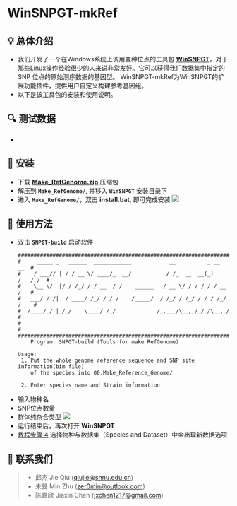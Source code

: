 # WinSNPGT-mkRef

## 💡 总体介绍
- 我们开发了一个在Windows系统上调用变种位点的工具包 **[WinSNPGT](https://github.com/Min-Zer0/WinSNPGT)**，对于那些Linux操作经验很少的人来说非常友好。它可以获得我们数据集中指定的 SNP 位点的原始测序数据的基因型。 WinSNPGT-mkRef为WinSNPGT的扩展功能插件，提供用户自定义构建参考基因组。
- 以下是该工具包的安装和使用说明。


## 🔍 测试数据
- 


## 🌟 安装

- 下载 **[Make_RefGenome.zip](https://github.com/Min-Zer0/WinSNPGT-mkRef/raw/main/Make_RefGenome.zip)** 压缩包
-  解压到 **`Make_RefGenome/`**, 并移入 **`WinSNPGT`** 安装目录下
-  进入 **`Make_RefGenome/`**，双击 **install.bat**, 即可完成安装
![](https://img-blog.csdnimg.cn/a91f4fe314734f58a72dac7b54a9678e.png)


## 🌟 使用方法
- 双击 **`SNPGT-build`** 启动软件
	```black
	#########################################################################
	#     _____ _   ______  ____________            __          _ __    __  #
	#    / ___// | / / __ \/ ____/_  __/           / /_  __  __(_) /___/ /  #
	#    \__ \/  |/ / /_/ / / __  / /    ______   / __ \/ / / / / / __  /   #
	#   ___/ / /|  / ____/ /_/ / / /    /_____/  / /_/ / /_/ / / / /_/ /    #
	#  /____/_/ |_/_/    \____/ /_/             /_.___/\__,_/_/_/\__,_/     #
	#                                                                       #
	#########################################################################
		Program: SNPGT-build (Tools for make RefGenome)
	
	Usage:
	 1. Put the whole genome reference sequence and SNP site information(bim file)
	    of the species into 00.Make_Reference_Genome/
	
	 2. Enter species name and Strain information
	```
- 输入物种名
- SNP位点数量
- 群体纯杂合类型
![](https://img-blog.csdnimg.cn/b4fd852232f1439cba5d4e3d5cf320c1.png)
- 运行结束后，再次打开 **WinSNPGT**
- [教程步骤 4](https://blog.csdn.net/NBRWzm/article/details/134232418) 选择物种与数据集（Species and Dataset）中会出现新数据选项


## 👥 联系我们
> - 邱杰 Jie Qiu (qiujie@shnu.edu.cn)  
> - 朱旻 Min Zhu (zer0min@outlook.com)  
> - 陈嘉欣 Jiaxin Chen (jxchen1217@gmail.com)
